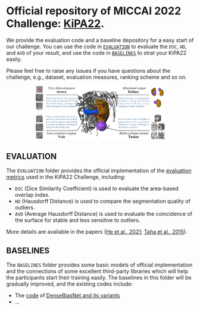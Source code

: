 # Official repository of MICCAI 2022 Challenge: [KiPA22](https://kipa22.grand-challenge.org/).

We provide the evaluation code and a baseline depository for a easy start of our challenge. You can use the code in [`EVALUATION`](https://github.com/KiPA2022/kipa22/tree/main/EVALUATION) to evaluate the `DSC`, `HD`, and `AVD` of your result, and use the code in [`BASELINES`](https://github.com/KiPA2022/kipa22/tree/main/BASELINES) to strat your KiPA22 easily.

Please feel free to raise any issues if you have questions about the challenge, e.g., dataset, evaluation measures, ranking scheme and so on.

<p align="center"><img width="70%" src="figs/intro.png" /></p>

## EVALUATION
The `EVALUATION` folder provides the official implementation of the [evaluation metrics](https://kipa22.grand-challenge.org/evaluation-details/) used in the KiPA22 Challenge, including:
- `DSC` (Dice Similarity Coefficient) is used to evaluate the area-based overlap index. 
- `HD` (Hausdorff Distance) is used to compare the segmentation quality of outliers.
- `AVD` (Average Hausdorff Distance) is used to evaluate the coincidence of the surface for stable and less sensitive to outliers.

More details are available in the papers ([He et al., 2021](https://www.sciencedirect.com/science/article/abs/pii/S1361841521001018); [Taha et al., 2015](https://bmcmedimaging.biomedcentral.com/articles/10.1186/s12880-015-0068-x)).

## BASELINES
The `BASELINES` folder provides some basic models of official implementation and the connections of some excellent third-party libraries which will help the participants start their training easily. The baselines in this folder will be gradually improved, and the existing codes include:
- The [code](https://github.com/YutingHe-list/DenseBiasNet-pytorch) of [DenseBiasNet and its variants](https://www.sciencedirect.com/science/article/abs/pii/S1361841520300864)
- ...
